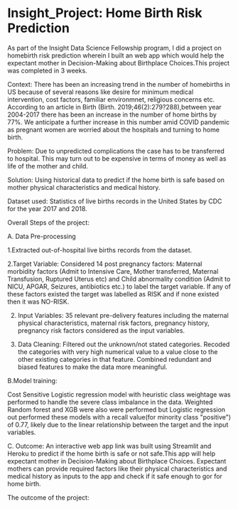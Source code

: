 # Insight_Project: Home Birth Risk Prediction

As part of the Insight Data Science Fellowship program, I did a project on homebirth risk prediction wherein I built an web app which would help the expectant mother in Decision-Making about Birthplace Choices.This project was completed in 3 weeks.

Context: There has been an increasing trend in the number of homebirths in US because of several reasons like desire for minimum medical intervention, cost factors, familiar environmnet, religious concerns etc. According to an article in Birth (Birth. 2019;46(2):279?288),between year 2004-2017 there has been an increase in the number of home births by 77%. We anticipate a further increase in this number amid COVID pandemic as pregnant women are worried about the hospitals and turning to home birth.

Problem: Due to unpredicted  complications the case has to be transferred to hospital. This may turn out to be expensive in terms of money as well as life of the mother and child.

Solution: Using historical data to predict if the home birth is safe based on mother physical characteristics and medical history.

Dataset used: Statistics of live births records in the United States by CDC for the year 2017 and 2018.

Overall Steps of the project:

A. Data Pre-processing

1.Extracted out-of-hospital live births records from the dataset.

2.Target Variable: Considered 14 post pregnancy factors: Maternal morbidity factors (Admit to Intensive Care, Mother transferred, Maternal Transfusion, Ruptured Uterus etc) and Child abnormality condition (Admit to NICU, APGAR, Seizures, antibiotics etc.) to label the target variable. If any of these factors existed the target was labelled as RISK and if none existed then it was NO-RISK.

2. Input Variables: 35 relevant pre-delivery features including the maternal physical characteristics, maternal risk factors, pregnancy history, pregnancy risk factors considered as the input variables.

4. Data Cleaning: Filtered out the unknown/not stated categories. Recoded the categories with very high numerical value to a value close to the other existing categories in that feature. Combined redundant and biased features to make the data more meaningful.


B.Model training:

Cost Sensitive Logistic regression model with heuristic class weightage was performed to handle the severe class imbalance in the data. Weighted Random forest and XGB were also were performed but Logistic regression out performed these models with a recall value(for minority class "positive") of 0.77, likely due to the linear relationship between the target and the input variables.

C. Outcome:
An interactive web app link was built using Streamlit and Heroku to predict if the home birth is safe or not safe.This app will help expectant mother in Decision-Making about Birthplace Choices. Expectant mothers can provide required factors like their physical characteristics and medical history as inputs to the app and check if it safe enough to gor for home birth.







The outcome of the project:
